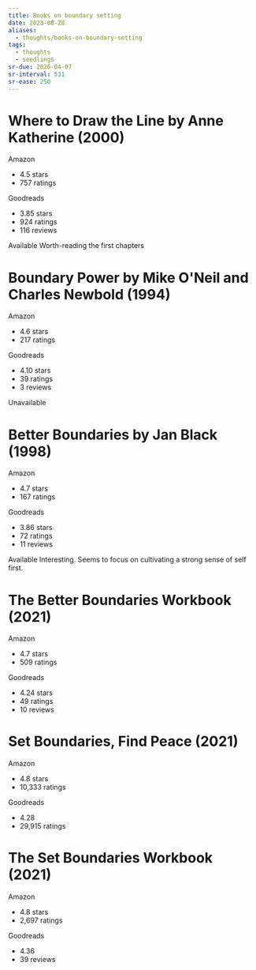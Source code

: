 ```yaml
---
title: Books on boundary setting
date: 2023-08-28
aliases:
  - thoughts/books-on-boundary-setting
tags:
  - thoughts
  - seedlings
sr-due: 2026-04-07
sr-interval: 531
sr-ease: 250
---
```

# Where to Draw the Line by Anne Katherine (2000)

Amazon
- 4.5 stars
- 757 ratings

Goodreads
- 3.85 stars
- 924 ratings
- 116 reviews

Available
Worth-reading the first chapters

# Boundary Power by Mike O'Neil and Charles Newbold (1994)

Amazon
- 4.6 stars
- 217 ratings

Goodreads
- 4.10 stars
- 39 ratings
- 3 reviews

Unavailable

# Better Boundaries by Jan Black (1998)

Amazon
- 4.7 stars
- 167 ratings

Goodreads
- 3.86 stars
- 72 ratings
- 11 reviews

Available
Interesting. Seems to focus on cultivating a strong sense of self first.

# The Better Boundaries Workbook (2021)

Amazon
- 4.7 stars
- 509 ratings

Goodreads
- 4.24 stars
- 49 ratings
- 10 reviews

# Set Boundaries, Find Peace (2021)

Amazon
- 4.8 stars
- 10,333 ratings

Goodreads
- 4.28
- 29,915 ratings

# The Set Boundaries Workbook (2021)

Amazon
- 4.8 stars
- 2,697 ratings

Goodreads
- 4.36
- 39 reviews